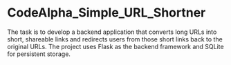 # CodeAlpha_Simple_URL_Shortner
The task is to develop a backend application that converts long URLs into short, shareable links and redirects users from those short links back to the original URLs. The project uses Flask as the backend framework and SQLite for persistent storage.
